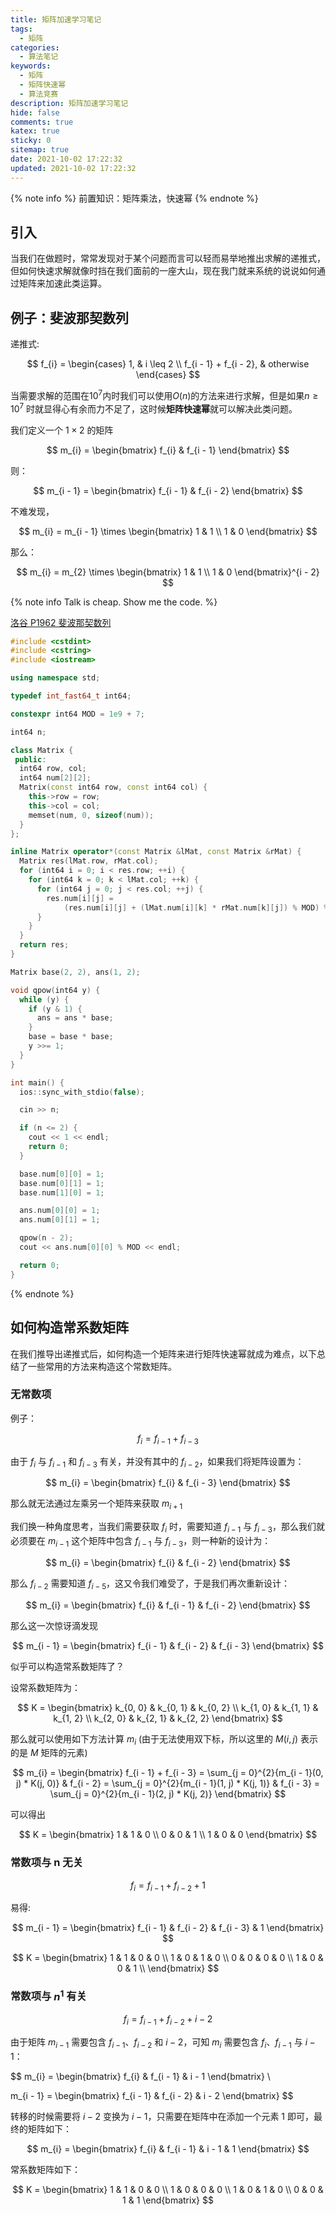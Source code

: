 ```yaml
---
title: 矩阵加速学习笔记
tags:
  - 矩阵
categories:
  - 算法笔记
keywords:
  - 矩阵
  - 矩阵快速幂
  - 算法竞赛
description: 矩阵加速学习笔记
hide: false
comments: true
katex: true
sticky: 0
sitemap: true
date: 2021-10-02 17:22:32
updated: 2021-10-02 17:22:32
---
```


{% note info %}
前置知识：矩阵乘法，快速幂
{% endnote %}

## 引入

当我们在做题时，常常发现对于某个问题而言可以轻而易举地推出求解的递推式，但如何快速求解就像时挡在我们面前的一座大山，现在我门就来系统的说说如何通过矩阵来加速此类运算。

## 例子：斐波那契数列

递推式:

$$
f_{i} =
\begin{cases}
  1, & i \leq 2 \\
  f_{i - 1} + f_{i - 2}, & otherwise
\end{cases}
$$

当需要求解的范围在$10^{7}$内时我们可以使用$O(n)$的方法来进行求解，但是如果$n \geq 10^{7}$ 时就显得心有余而力不足了，这时候**矩阵快速幂**就可以解决此类问题。

我们定义一个 $1 \times 2$ 的矩阵

$$
m_{i} =
\begin{bmatrix}
  f_{i} & f_{i - 1}
\end{bmatrix}
$$

则：

$$
m_{i - 1} =
\begin{bmatrix}
  f_{i - 1} & f_{i - 2}
\end{bmatrix}
$$

不难发现，

$$
m_{i} = m_{i - 1} \times
\begin{bmatrix}
  1 & 1 \\
  1 & 0
\end{bmatrix}
$$

那么：

$$
m_{i} = m_{2} \times
\begin{bmatrix}
  1 & 1 \\
  1 & 0
\end{bmatrix}^{i - 2}
$$

{% note info Talk is cheap. Show me the code. %}

[洛谷 P1962 斐波那契数列](https://www.luogu.com.cn/problem/P1962)

```cpp
#include <cstdint>
#include <cstring>
#include <iostream>

using namespace std;

typedef int_fast64_t int64;

constexpr int64 MOD = 1e9 + 7;

int64 n;

class Matrix {
 public:
  int64 row, col;
  int64 num[2][2];
  Matrix(const int64 row, const int64 col) {
    this->row = row;
    this->col = col;
    memset(num, 0, sizeof(num));
  }
};

inline Matrix operator*(const Matrix &lMat, const Matrix &rMat) {
  Matrix res(lMat.row, rMat.col);
  for (int64 i = 0; i < res.row; ++i) {
    for (int64 k = 0; k < lMat.col; ++k) {
      for (int64 j = 0; j < res.col; ++j) {
        res.num[i][j] =
            (res.num[i][j] + (lMat.num[i][k] * rMat.num[k][j]) % MOD) % MOD;
      }
    }
  }
  return res;
}

Matrix base(2, 2), ans(1, 2);

void qpow(int64 y) {
  while (y) {
    if (y & 1) {
      ans = ans * base;
    }
    base = base * base;
    y >>= 1;
  }
}

int main() {
  ios::sync_with_stdio(false);

  cin >> n;

  if (n <= 2) {
    cout << 1 << endl;
    return 0;
  }

  base.num[0][0] = 1;
  base.num[0][1] = 1;
  base.num[1][0] = 1;

  ans.num[0][0] = 1;
  ans.num[0][1] = 1;

  qpow(n - 2);
  cout << ans.num[0][0] % MOD << endl;

  return 0;
}

```

{% endnote %}

## 如何构造常系数矩阵

在我们推导出递推式后，如何构造一个矩阵来进行矩阵快速幂就成为难点，以下总结了一些常用的方法来构造这个常数矩阵。

### 无常数项

例子：

$$
f_{i} = f_{i - 1} + f_{i - 3}
$$

由于 $f_{i}$ 与 $f_{i - 1}$ 和 $f_{i - 3}$ 有关，并没有其中的 $f_{i - 2}$，如果我们将矩阵设置为：

$$
m_{i} =
\begin{bmatrix}
  f_{i} & f_{i - 3}
\end{bmatrix}
$$

那么就无法通过左乘另一个矩阵来获取 $m_{i + 1}$

我们换一种角度思考，当我们需要获取 $f_{i}$ 时，需要知道 $f_{i - 1}$ 与 $f_{i - 3}$，那么我们就必须要在 $m_{i - 1}$ 这个矩阵中包含 $f_{i - 1}$ 与 $f_{i - 3}$，则一种新的设计为：

$$
m_{i} =
\begin{bmatrix}
  f_{i} & f_{i - 2}
\end{bmatrix}
$$

那么 $f_{i - 2}$ 需要知道 $f_{i - 5}$，这又令我们难受了，于是我们再次重新设计：

$$
m_{i} =
\begin{bmatrix}
  f_{i} & f_{i - 1} & f_{i - 2}
\end{bmatrix}
$$

那么这一次惊讶滴发现

$$
m_{i - 1} =
\begin{bmatrix}
  f_{i - 1} & f_{i - 2} & f_{i - 3}
\end{bmatrix}
$$

似乎可以构造常系数矩阵了？

设常系数矩阵为：

$$
K =
\begin{bmatrix}
  k_{0, 0} & k_{0, 1} & k_{0, 2} \\
  k_{1, 0} & k_{1, 1} & k_{1, 2} \\
  k_{2, 0} & k_{2, 1} & k_{2, 2}
\end{bmatrix}
$$

那么就可以使用如下方法计算 $m_{i}$ (由于无法使用双下标，所以这里的 $M(i, j)$ 表示的是 $M$ 矩阵的元素)

$$
m_{i} =
\begin{bmatrix}
  f_{i - 1} + f_{i - 3} = \sum_{j = 0}^{2}{m_{i - 1}(0, j) * K(j, 0)} & f_{i - 2} = \sum_{j = 0}^{2}{m_{i - 1}(1, j) * K(j, 1)} & f_{i - 3} = \sum_{j = 0}^{2}{m_{i - 1}(2, j) * K(j, 2)}
\end{bmatrix}
$$

可以得出

$$
K =
\begin{bmatrix}
  1 & 1 & 0 \\
  0 & 0 & 1 \\
  1 & 0 & 0
\end{bmatrix}
$$

### 常数项与 n 无关

$$
f_{i} = f_{i - 1} + f_{i - 2} + 1
$$

易得:

$$
m_{i - 1} =
\begin{bmatrix}
  f_{i - 1} & f_{i - 2} & f_{i - 3} & 1
\end{bmatrix}
$$

$$
K =
\begin{bmatrix}
  1 & 1 & 0 & 0 \\
  1 & 0 & 1 & 0 \\
  0 & 0 & 0 & 0 \\
  1 & 0 & 0 & 1 \\
\end{bmatrix}
$$

### 常数项与 $n^{1}$ 有关

$$
f_{i} = f_{i - 1} + f_{i - 2} + i - 2
$$

由于矩阵 $m_{i - 1}$ 需要包含 $f_{i - 1}$、$f_{i - 2}$ 和 $i - 2$，可知 $m_{i}$ 需要包含 $f_{i}$、$f_{i - 1}$ 与 $i - 1$：

$$
m_{i} =
\begin{bmatrix}
  f_{i} & f_{i - 1} & i - 1
\end{bmatrix} \\

m_{i - 1} =
\begin{bmatrix}
  f_{i - 1} & f_{i - 2} & i - 2
\end{bmatrix}
$$

转移的时候需要将 $i - 2$ 变换为 $i - 1$，只需要在矩阵中在添加一个元素 $1$ 即可，最终的矩阵如下：

$$
m_{i} =
\begin{bmatrix}
  f_{i} & f_{i - 1} & i - 1 & 1
\end{bmatrix}
$$

常系数矩阵如下：

$$
K =
\begin{bmatrix}
  1 & 1 & 0 & 0 \\
  1 & 0 & 0 & 0 \\
  1 & 0 & 1 & 0 \\
  0 & 0 & 1 & 1
\end{bmatrix}
$$
